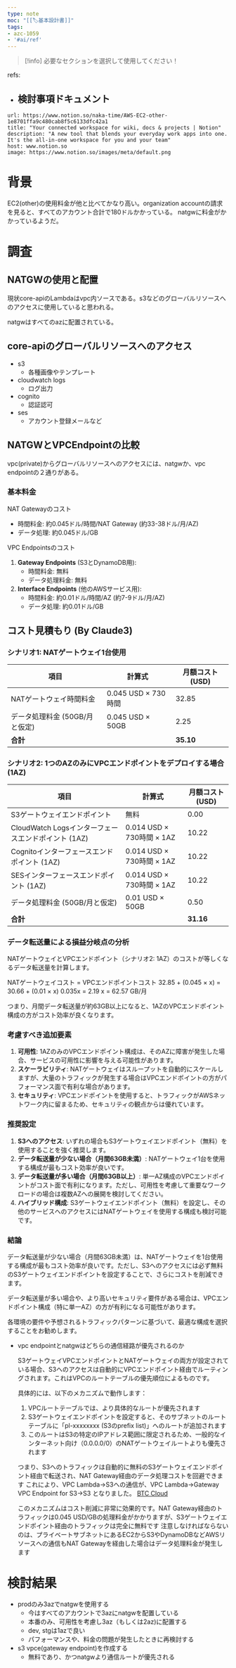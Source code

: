 ```yaml
---
type: note
moc: "[[🏷️基本設計書]]"
tags:
- azc-1059
- '#ai/ref'
---
```

> [!info] 必要なセクションを選択して使用してください！


refs:
- 検討事項ドキュメント
	- 
```cardlink
url: https://www.notion.so/naka-time/AWS-EC2-other-1e8701ffa9c480cab8f5c6133dfc42a1
title: "Your connected workspace for wiki, docs & projects | Notion"
description: "A new tool that blends your everyday work apps into one. It's the all-in-one workspace for you and your team"
host: www.notion.so
image: https://www.notion.so/images/meta/default.png
```

# 背景

EC2(other)の使用料金が他と比べてかなり高い。organization accountの請求を見ると、すべてのアカウント合計で180ドルかかっている。
natgwに料金がかかっているようだ。

# 調査

## NATGWの使用と配置

現状core-apiのLambdaはvpc内ソースである。s3などのグローバルリソースへのアクセスに使用していると思われる。

natgwはすべてのazに配置されている。

## core-apiのグローバルリソースへのアクセス

- s3
    - 各種画像やテンプレート
- cloudwatch logs
    - ログ出力
- cognito
    - 認証認可
- ses
    - アカウント登録メールなど

## NATGWとVPCEndpointの比較

vpc(private)からグローバルリソースへのアクセスには、natgwか、vpc endpointの２通りがある。

### 基本料金

NAT Gatewayのコスト

- 時間料金: 約0.045ドル/時間/NAT Gateway (約33-38ドル/月/AZ)
- データ処理: 約0.045ドル/GB

VPC Endpointsのコスト

1. **Gateway Endpoints** (S3とDynamoDB用):
    - 時間料金: 無料
    - データ処理料金: 無料
2. **Interface Endpoints** (他のAWSサービス用):
    - 時間料金: 約0.01ドル/時間/AZ (約7-9ドル/月/AZ)
    - データ処理: 約0.01ドル/GB

## コスト見積もり (By Claude3)

### シナリオ1: NATゲートウェイ1台使用

|項目|計算式|月額コスト (USD)|
|---|---|---|
|NATゲートウェイ時間料金|0.045 USD × 730時間|32.85|
|データ処理料金 (50GB/月と仮定)|0.045 USD × 50GB|2.25|
|**合計**||**35.10**|

### シナリオ2: 1つのAZのみにVPCエンドポイントをデプロイする場合 (1AZ)

| 項目                                   | 計算式                     | 月額コスト (USD) |
| ------------------------------------ | ----------------------- | ----------- |
| S3ゲートウェイエンドポイント                      | 無料                      | 0.00        |
| CloudWatch Logsインターフェースエンドポイント (1AZ) | 0.014 USD × 730時間 × 1AZ | 10.22       |
| Cognitoインターフェースエンドポイント (1AZ)         | 0.014 USD × 730時間 × 1AZ | 10.22       |
| SESインターフェースエンドポイント (1AZ)             | 0.014 USD × 730時間 × 1AZ | 10.22       |
| データ処理料金 (50GB/月と仮定)                  | 0.01 USD × 50GB         | 0.50        |
| **合計**                               |                         | **31.16**   |

### データ転送量による損益分岐点の分析

NATゲートウェイとVPCエンドポイント（シナリオ2: 1AZ）のコストが等しくなるデータ転送量を計算します。

NATゲートウェイコスト = VPCエンドポイントコスト 32.85 + (0.045 × x) = 30.66 + (0.01 × x) 0.035x = 2.19 x = 62.57 GB/月

つまり、月間データ転送量が約63GB以上になると、1AZのVPCエンドポイント構成の方がコスト効率が良くなります。

### 考慮すべき追加要素

1. **可用性**: 1AZのみのVPCエンドポイント構成は、そのAZに障害が発生した場合、サービスの可用性に影響を与える可能性があります。
2. **スケーラビリティ**: NATゲートウェイはスループットを自動的にスケールしますが、大量のトラフィックが発生する場合はVPCエンドポイントの方がパフォーマンス面で有利な場合があります。
3. **セキュリティ**: VPCエンドポイントを使用すると、トラフィックがAWSネットワーク内に留まるため、セキュリティの観点からは優れています。

### 推奨設定

1. **S3へのアクセス**: いずれの場合もS3ゲートウェイエンドポイント（無料）を使用することを強く推奨します。
2. **データ転送量が少ない場合（月間63GB未満）**: NATゲートウェイ1台を使用する構成が最もコスト効率が良いです。
3. **データ転送量が多い場合（月間63GB以上）**: 単一AZ構成のVPCエンドポイントがコスト面で有利になります。ただし、可用性を考慮して重要なワークロードの場合は複数AZへの展開を検討してください。
4. **ハイブリッド構成**: S3ゲートウェイエンドポイント（無料）を設定し、その他のサービスへのアクセスにはNATゲートウェイを使用する構成も検討可能です。

### 結論

データ転送量が少ない場合（月間63GB未満）は、NATゲートウェイを1台使用する構成が最もコスト効率が良いです。ただし、S3へのアクセスには必ず無料のS3ゲートウェイエンドポイントを設定することで、さらにコストを削減できます。

データ転送量が多い場合や、より高いセキュリティ要件がある場合は、VPCエンドポイント構成（特に単一AZ）の方が有利になる可能性があります。

各環境の要件や予想されるトラフィックパターンに基づいて、最適な構成を選択することをお勧めします。

- vpc endpointとnatgwはどちらの通信経路が優先されるのか
    
    S3ゲートウェイVPCエンドポイントとNATゲートウェイの両方が設定されている場合、S3へのアクセスは自動的にVPCエンドポイント経由でルーティングされます。これはVPCのルートテーブルの優先順位によるものです。
    
    具体的には、以下のメカニズムで動作します：
    
    1. VPCルートテーブルでは、より具体的なルートが優先されます
    2. S3ゲートウェイエンドポイントを設定すると、そのサブネットのルートテーブルに「pl-xxxxxxxx (S3のprefix list)」へのルートが追加されます
    3. このルートはS3の特定のIPアドレス範囲に限定されるため、一般的なインターネット向け（0.0.0.0/0）のNATゲートウェイルートよりも優先されます
    
    つまり、S3へのトラフィックは自動的に無料のS3ゲートウェイエンドポイント経由で転送され、NAT Gateway経由のデータ処理コストを回避できます これにより、VPC Lambda→S3への通信が、VPC Lambda→Gateway VPC Endpoint for S3→S3 となりました。 [BTC Cloud](https://cloud.bigtreetc.com/column/gateway-endpoint/)
    
    このメカニズムはコスト削減に非常に効果的です。NAT Gateway経由のトラフィックは0.045 USD/GBの処理料金がかかりますが、S3ゲートウェイエンドポイント経由のトラフィックは完全に無料です 注意しなければならないのは、プライベートサブネットにあるEC2からS3やDynamoDBなどAWSリソースへの通信もNAT Gatewayを経由した場合はデータ処理料金が発生します
    

# 検討結果

- prodのみ3azでnatgwを使用する
    - 今はすべてのアカウントで3azにnatgwを配置している
    - 本番のみ、可用性を考慮し3az（もしくは2az)に配置する
    - dev, stgは1azで良い
    - パフォーマンスや、料金の問題が発生したときに再検討する
- s3 vpce(gateway endpoint)を作成する
    - 無料であり、かつnatgwより通信ルートが優先される


